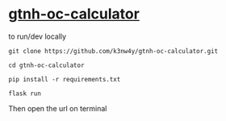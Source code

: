 # [gtnh-oc-calculator](https://gtnh-oc.herokuapp.com/)
to run/dev locally

`git clone https://github.com/k3nw4y/gtnh-oc-calculator.git`

`cd gtnh-oc-calculator`

`pip install -r requirements.txt`

`flask run`

Then open the url on terminal
